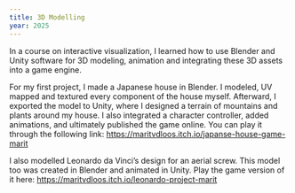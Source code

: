 ```yaml
---
title: 3D Modelling
year: 2025
---
```

In a course on interactive visualization, I learned how to use Blender and Unity software for 3D modeling, animation and integrating these 3D assets into a game engine.

For my first project, I made a Japanese house in Blender. I modeled, UV mapped and textured every component of the house myself. Afterward, I exported the model to Unity, where I designed a terrain of mountains and plants around my house. I also integrated a character controller, added animations, and ultimately published the game online. You can play it through the following link: https://maritvdloos.itch.io/japanse-house-game-marit

I also modelled Leonardo da Vinci’s design for an aerial screw. This model too was created in Blender and animated in Unity. Play the game version of it here: https://maritvdloos.itch.io/leonardo-project-marit

